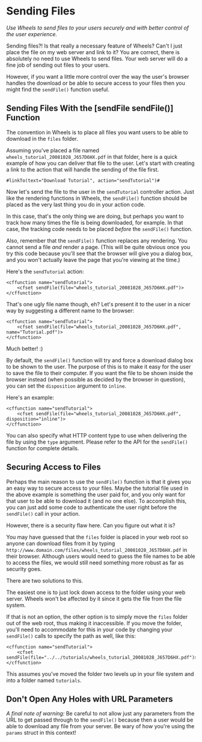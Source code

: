 # Sending Files

*Use Wheels to send files to your users securely and with better control of the user experience.*

Sending files?! Is that really a necessary feature of Wheels? Can't I just place the file on my web server and link to it? You are correct, there is absolutely no need to use Wheels to send files. Your web server will do a fine job of sending out files to your users.

However, if you want a little more control over the way the user's browser handles the download or be able to secure access to your files then you might find the `sendFile()` function useful.

## Sending Files With the [sendFile sendFile()] Function

The convention in Wheels is to place all files you want users to be able to download in the `files` folder.

Assuming you've placed a file named `wheels_tutorial_20081028_J657D6HX.pdf` in that folder, here is a quick example of how you can deliver that file to the user. Let's start with creating a link to the action that will handle the sending of the file first.

	#linkTo(text="Download Tutorial", action="sendTutorial")#

Now let's send the file to the user in the `sendTutorial` controller action. Just like the rendering functions in Wheels, the `sendFile()` function should be placed as the very last thing you do in your action code.

In this case, that's the only thing we are doing, but perhaps you want to track how many times the file is being downloaded, for example. In that case, the tracking code needs to be placed _before_ the `sendFile()` function.

Also, remember that the `sendFile()` function replaces any rendering. You cannot send a file _and_ render a page. (This will be quite obvious once you try this code because you'll see that the browser will give you a dialog box, and you won't actually leave the page that you're viewing at the time.)

Here's the `sendTutorial` action:

	<cffunction name="sendTutorial">
		<cfset sendFile(file="wheels_tutorial_20081028_J657D6HX.pdf")>
	</cffunction>

That's one ugly file name though, eh? Let's present it to the user in a nicer way by suggesting a different name to the browser:

	<cffunction name="sendTutorial">
		<cfset sendFile(file="wheels_tutorial_20081028_J657D6HX.pdf", name="Tutorial.pdf")>
	</cffunction>

Much better! :)

By default, the `sendFile()` function will try and force a download dialog box to be shown to the user. The purpose of this is to make it easy for the user to save the file to their computer. If you want the file to be shown inside the browser instead (when possible as decided by the browser in question), you can set the `disposition` argument to `inline`.

Here's an example:

	<cffunction name="sendTutorial">
		<cfset sendFile(file="wheels_tutorial_20081028_J657D6HX.pdf", disposition="inline")>
	</cffunction>

You can also specify what HTTP content type to use when delivering the file by using the `type` argument. Please refer to the API for the `sendFile()` function for complete details.

## Securing Access to Files

Perhaps the main reason to use the `sendFile()` function is that it gives you an easy way to secure access to your files. Maybe the tutorial file used in the above example is something the user paid for, and you only want for that user to be able to download it (and no one else). To accomplish this, you can just add some code to authenticate the user right before the `sendFile()` call in your action.

However, there is a security flaw here. Can you figure out what it is?

You may have guessed that the `files` folder is placed in your web root so anyone can download files from it by typing `http://www.domain.com/files/wheels_tutorial_20081028_J657D6HX.pdf` in their browser. Although users would need to guess the file names to be able to access the files, we would still need something more robust as far as security goes.

There are two solutions to this.

The easiest one is to just lock down access to the folder using your web server. Wheels won't be affected by it since it gets the file from the file system.

If that is not an option, the other option is to simply move the `files` folder out of the web root, thus making it inaccessible. If you move the folder, you'll need to accommodate for this in your code by changing your `sendFile()` calls to specify the path as well, like this:

	<cffunction name="sendTutorial">
		<cfset sendFile(file="../../tutorials/wheels_tutorial_20081028_J657D6HX.pdf")>
	</cffunction>

This assumes you've moved the folder two levels up in your file system and into a folder named `tutorials`.

## Don't Open Any Holes with URL Parameters

*A final note of warning:* Be careful to not allow just any parameters from the URL to get passed through to the `sendFile()` because then a user would be able to download any file from your server. Be wary of how you're using the `params` struct in this context!